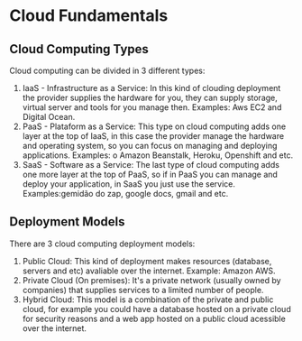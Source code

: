 # **Cloud Fundamentals**


## Cloud Computing Types
Cloud computing can be divided in 3 different types:
1. IaaS - Infrastructure as a Service: In this kind of clouding deployment the provider supplies the hardware for you, they can supply storage, virtual server and tools for you manage then. Examples: Aws EC2 and Digital Ocean.
1. PaaS - Plataform as a Service: This type on cloud computing adds one layer at the top of IaaS, in this case the provider manage the hardware and operating system, so you can focus on managing and deploying applications. Examples: o Amazon Beanstalk, Heroku, Openshift and etc.
1. SaaS - Software as a Service: The last type of cloud computing adds one more layer at the top of PaaS, so if in PaaS you can manage and deploy your application, in SaaS you just use the service. Examples:gemidão do zap, google docs, gmail and etc.

## Deployment Models
There are 3 cloud computing deployment models:
1. Public Cloud: This kind of deployment makes resources (database, servers and etc) avaliable over the internet. Example: Amazon AWS.
1. Private Cloud (On premises): It's a private network (usually owned by companies) that supplies services to a limited number of people.
1. Hybrid Cloud:  This model is a combination of the private and public cloud, for example you could have a database hosted on a private cloud for security reasons and a web app hosted on a public cloud acessible over the internet.




